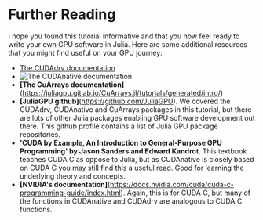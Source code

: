 # Further Reading

I hope you found this tutorial informative and that you now feel ready to write your own GPU software in Julia. Here are some additional resources that you might find useful on your GPU journey:

- [The CUDAdrv documentation](http://juliagpu.github.io/CUDAdrv.jl/stable/)
- ![The CUDAnative documentation](http://juliagpu.github.io/CUDAnative.jl/latest/)
- **[The CuArrays documentation]**(https://juliagpu.gitlab.io/CuArrays.jl/tutorials/generated/intro/)
- **[JuliaGPU github]**(https://github.com/JuliaGPU). We covered the CUDAdrv, CUDAnative and CuArrays packages in this tutorial, but there are lots of other Julia packages enabling GPU software development out there. This github profile contains a list of Julia GPU package repositories.
- **'CUDA by Example, An Introduction to General-Purpose GPU Programming' by Jason Sanders and Edward Kandrot**. This textbook teaches CUDA C as oppose to Julia, but as CUDAnative is closely based on CUDA C you may still find this a useful read. Good for learning the underlying theory and concepts.
- **[NVIDIA's documentation]**(https://docs.nvidia.com/cuda/cuda-c-programming-guide/index.html). Again, this is for CUDA C, but many of the functions in CUDAnative and CUDAdrv are analogous to CUDA C functions.

